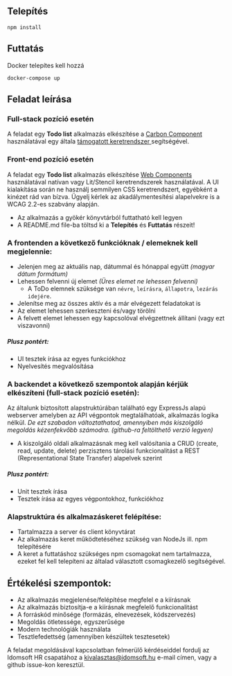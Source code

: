 ## Telepítés

```
npm install
```

## Futtatás

Docker telepítes kell hozzá

```
docker-compose up
```

## Feladat leírása

### Full-stack pozíció esetén

A feladat egy **Todo list** alkalmazás elkészítése a [Carbon Component](https://carbondesignsystem.com/) használatával egy általa [támogatott keretrendszer ](https://carbondesignsystem.com/developing/frameworks/react)segítségével.

### Front-end pozíció esetén

A feladat egy **Todo list** alkalmazás elkészítése [Web Components](https://developer.mozilla.org/en-US/docs/Web/API/Web_components) használatával natívan vagy Lit/Stencil keretrendszerek használatával. A UI kialakítása során ne használj semmilyen CSS keretrendszert, egyébként a kinézet rád van bízva. Ügyelj kérlek az akadálymentesítési alapelvekre is a WCAG 2.2-es szabvány alapján.

- Az alkalmazás a gyökér könyvtárból futtatható kell legyen
- A README.md file-ba töltsd ki a **Telepítés** és **Futtatás** részeit!

### A frontenden a következő funkcióknak / elemeknek kell megjelennie:

- Jelenjen meg az aktuális nap, dátummal és hónappal együtt _(magyar dátum formátum)_
- Lehessen felvenni új elemet _(Üres elemet ne lehessen felvenni)_
  - A ToDo elemnek szüksége van `névre`, `leírásra`, `állapotra`, `lezárás idejére`.
- Jelenítse meg az összes aktív és a már elvégezett feladatokat is
- Az elemet lehessen szerkeszteni és/vagy törölni
- A felvett elemet lehessen egy kapcsolóval elvégzettnek állítani (vagy ezt viszavonni)

##### Plusz pontért:

- UI tesztek írása az egyes funkciókhoz
- Nyelvesítés megvalósítása

### A backendet a következő szempontok alapján kérjük elkészíteni (full-stack pozíció esetén):

Az általunk biztosított alapstruktúrában található egy ExpressJs alapú webserver amelyben az API végpontok megtalálhatóak, alkalmazás logika nélkül.
_De ezt szabadon változtathatod, amennyiben más kiszolgáló megoldás kézenfekvőbb számodra. (github-ra feltölthető verzió legyen)_

- A kiszolgáló oldali alkalmazásnak meg kell valósítania a CRUD (create, read, update, delete) perzisztens tárolási funkcionalitást a REST (Representational State Transfer) alapelvek szerint

##### Plusz pontért:

- Unit tesztek írása
- Tesztek írása az egyes végpontokhoz, funkciókhoz

### Alapstruktúra és alkalmazáskeret felépítése:

- Tartalmazza a server és client könyvtárat
- Az alkalmazás keret működtetéséhez szükség van NodeJs ill. npm telepítésére
- A keret a futtatáshoz szükséges npm csomagokat nem tartalmazza, ezeket fel kell
  telepíteni az általad választott csomagkezelő segítségével.

## Értékelési szempontok:

- Az alkalmazás megjelenése/felépítése megfelel e a kiírásnak
- Az alkalmazás biztosítja-e a kiírásnak megfelelő funkcionalitást
- A forráskód minősége (formázás, elnevezések, kódszervezés)
- Megoldás ötletessége, egyszerűsége
- Modern technológiák használata
- Tesztlefedettség (amennyiben készültek tesztesetek)

A feladat megoldásával kapcsolatban felmerülő kérdéseiddel fordulj az Idomsoft HR csapatához a kivalasztas@idomsoft.hu e-mail címen, vagy a github issue-kon keresztül.
